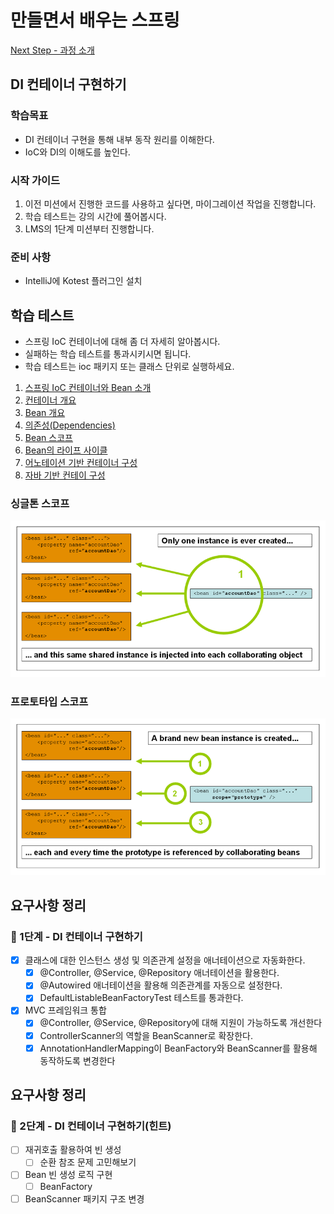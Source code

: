# 만들면서 배우는 스프링
[Next Step - 과정 소개](https://edu.nextstep.camp/c/4YUvqn9V)

## DI 컨테이너 구현하기

### 학습목표
- DI 컨테이너 구현을 통해 내부 동작 원리를 이해한다.
- IoC와 DI의 이해도를 높인다.

### 시작 가이드
1. 이전 미션에서 진행한 코드를 사용하고 싶다면, 마이그레이션 작업을 진행합니다.
2. 학습 테스트는 강의 시간에 풀어봅시다.
3. LMS의 1단계 미션부터 진행합니다.

### 준비 사항
- IntelliJ에 Kotest 플러그인 설치

## 학습 테스트
- 스프링 IoC 컨테이너에 대해 좀 더 자세히 알아봅시다.
- 실패하는 학습 테스트를 통과시키시면 됩니다.
- 학습 테스트는 ioc 패키지 또는 클래스 단위로 실행하세요.

1. [스프링 IoC 컨테이너와 Bean 소개](study/src/test/kotlin/ioc/Introduction.kt)
2. [컨테이너 개요](study/src/test/kotlin/ioc/Container.kt)
3. [Bean 개요](study/src/test/kotlin/ioc/Bean.kt)
4. [의존성(Dependencies)](study/src/test/kotlin/ioc/Dependencies.kt)
5. [Bean 스코프](study/src/test/kotlin/ioc/BeanScopes.kt)
6. [Bean의 라이프 사이클](study/src/test/kotlin/ioc/Lifecycle.kt)
7. [어노테이션 기반 컨테이너 구성](study/src/test/kotlin/ioc/AnnotationBasedConfiguration.kt)
8. [자바 기반 컨테이 구성](study/src/test/kotlin/ioc/JavaBasedConfiguration.kt)

### 싱글톤 스코프
<img src="docs/images/singleton.png" alt="singleton">

### 프로토타입 스코프
<img src="docs/images/prototype.png" alt="prototype">

## 요구사항 정리
### 🚀 1단계 - DI 컨테이너 구현하기

- [x] 클래스에 대한 인스턴스 생성 및 의존관계 설정을 애너테이션으로 자동화한다.
    - [x] @Controller, @Service, @Repository 애너테이션을 활용한다.
    - [x] @Autowired 애너테이션을 활용해 의존관계를 자동으로 설정한다.
    - [x] DefaultListableBeanFactoryTest 테스트를 통과한다.

- [x] MVC 프레임워크 통합
    - [x] @Controller, @Service, @Repository에 대해 지원이 가능하도록 개선한다
    - [x] ControllerScanner의 역할을 BeanScanner로 확장한다.
    - [x] AnnotationHandlerMapping이 BeanFactory와 BeanScanner를 활용해 동작하도록 변경한다
## 요구사항 정리
### 🚀 2단계 - DI 컨테이너 구현하기(힌트) 

 - [ ] 재귀호출 활용하여 빈 생성
    - [ ] 순환 참조 문제 고민해보기
 - [ ] Bean 빈 생성 로직 구현
    - [ ] BeanFactory 
 - [ ] BeanScanner 패키지 구조 변경